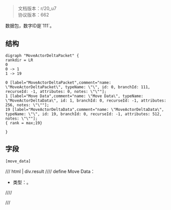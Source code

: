 # <!-- md:samp MoveActorDeltaPacket -->

> 文档版本：r/20_u7<br/>协议版本：662

<!-- md:samp MoveActorDeltaPacket -->数据包，数字ID是`111`。

## 结构

```viz
digraph "MoveActorDeltaPacket" {
rankdir = LR
0
0 -> 1
1 -> 19

0 [label="MoveActorDeltaPacket",comment="name: \"MoveActorDeltaPacket\", typeName: \"\", id: 0, branchId: 111, recurseId: -1, attributes: 0, notes: \"\""];
1 [label="Move Data",comment="name: \"Move Data\", typeName: \"MoveActorDeltaData\", id: 1, branchId: 0, recurseId: -1, attributes: 256, notes: \"\""];
19 [label="MoveActorDeltaData",comment="name: \"MoveActorDeltaData\", typeName: \"\", id: 19, branchId: 0, recurseId: -1, attributes: 512, notes: \"\""];
{ rank = max;19}

}

```

## 字段

```title='MoveActorDeltaPacket'
[move_data]
```

/// html | div.result
//// define
Move Data：[<!-- md:samp MoveActorDeltaData -->](../types/moveactordeltadata.md)

- 类型：<!-- md:samp MoveActorDeltaData -->。


////

///

